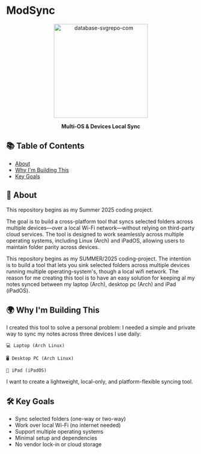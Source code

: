 # ModSync
<p align="center">
<img width="250" height="250" alt="database-svgrepo-com" src="https://github.com/user-attachments/assets/81648352-db97-4ad0-9a57-730c90862577" />
</p>
<p align="center", style="bold">    
    <b>Multi-OS & Devices Local Sync</b>
</p>



## 📚 Table of Contents
- [About](#about)
- [Why I'm Building This](#why-im-building-this)
- [Key Goals](#key-goals)

## 🧠 About
This repository begins as my Summer 2025 coding project.

The goal is to build a cross-platform tool that syncs selected folders across multiple devices—over a local Wi-Fi network—without relying on third-party cloud services.
The tool is designed to work seamlessly across multiple operating systems, including Linux (Arch) and iPadOS, allowing users to maintain folder parity across devices.

This repository begins as my SUMMER/2025 coding-project. The intention is to build a tool that lets you sink selected folders across multiple devices running multiple operating-system's, though a local wifi network.
The reason for me creating this tool is to have an easy solution for keeping al my notes synced between my laptop (Arch), desktop pc (Arch) and iPad (iPadOS).

## 🌍 Why I'm Building This
I created this tool to solve a personal problem:
I needed a simple and private way to sync my notes across three devices I use daily:

    💻 Laptop (Arch Linux)

    🖥️ Desktop PC (Arch Linux)

    📱 iPad (iPadOS)
I want to create a lightweight, local-only, and platform-flexible syncing tool.

## 🛠️ Key Goals
- Sync selected folders (one-way or two-way)
- Work over local Wi-Fi (no internet needed)
- Support multiple operating systems
- Minimal setup and dependencies
- No vendor lock-in or cloud storage
